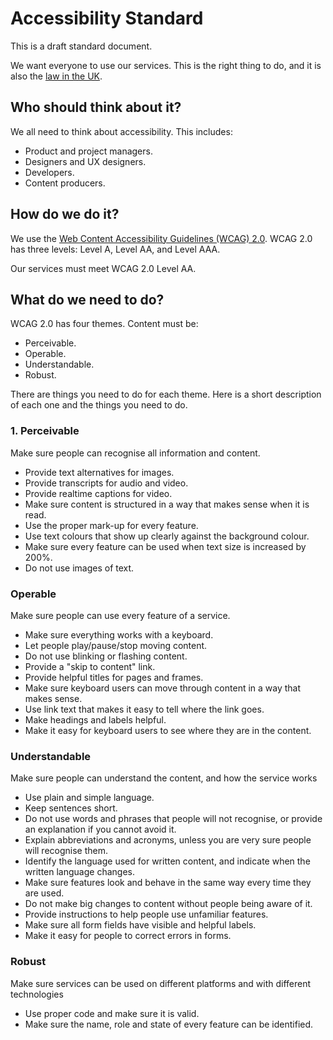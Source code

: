 # Accessibility Standard

This is a draft standard document. 

We want everyone to use our services. This is the right thing to do, and it is also the [law in the UK](http://www.legislation.gov.uk/ukpga/2010/15/contents).

## Who should think about it?

We all need to think about accessibility. This includes:
* Product and project managers.
* Designers and UX designers.
* Developers.
* Content producers.

## How do we do it?

We use the [Web Content Accessibility Guidelines (WCAG) 2.0](https://www.w3.org/TR/WCAG20/). WCAG 2.0 has three levels: Level A, Level AA, and Level AAA.

Our services must meet WCAG 2.0 Level AA.

## What do we need to do?

WCAG 2.0 has four themes. Content must be:
* Perceivable.
* Operable.
* Understandable.
* Robust.

There are things you need to do for each theme. Here is a short description of each one and the things you need to do.

### 1. Perceivable

Make sure people can recognise all information and content.
* Provide text alternatives for images.
* Provide transcripts for audio and video.
* Provide realtime captions for video.
* Make sure content is structured in a way that makes sense when it is read.
* Use the proper mark-up for every feature.
* Use text colours that show up clearly against the background colour.
* Make sure every feature can be used when text size is increased by 200%.
* Do not use images of text.

### Operable

Make sure people can use every feature of a service.
* Make sure everything works with a keyboard.
* Let people play/pause/stop moving content.
* Do not use blinking or flashing content.
* Provide a "skip to content" link.
* Provide helpful titles for pages and frames.
* Make sure keyboard users can move through content in a way that makes sense.
* Use link text that makes it easy to tell where the link goes.
* Make headings and labels helpful.
* Make it easy for keyboard users to see where they are in the content.

### Understandable

Make sure people can understand the content, and how the service works
* Use plain and simple language.
* Keep sentences short.
* Do not use words and phrases that people will not recognise, or provide an explanation if you cannot avoid it.
* Explain abbreviations and acronyms, unless you are very sure people will recognise them.
* Identify the language used for written content, and indicate when the written language changes.
* Make sure features look and behave in the same way every time they are used.
* Do not make big changes to content without people being aware of it.
* Provide instructions to help people use unfamiliar features.
* Make sure all form fields have visible and helpful labels.
* Make it easy for people to correct errors in forms.

### Robust

Make sure services can be used on different platforms and with different technologies
* Use proper code and make sure it is valid.
* Make sure the name, role and state of every feature can be identified.
